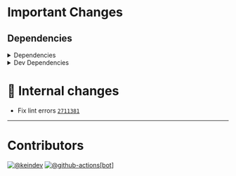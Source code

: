 # Important Changes

## Dependencies

<details>
<summary>Dependencies</summary>

- Changed **[glob](https://www.npmjs.com/package/glob)** from `^10.3.3` to `^10.3.10`
- Bumped **[figures](https://www.npmjs.com/package/figures)** from `^5.0.0` to `^6.0.1`
- Bumped **[package-json-helper](https://www.npmjs.com/package/package-json-helper)** from `^5.0.2` to `^6.0.0`
- Bumped **[stdout-update](https://www.npmjs.com/package/stdout-update)** from `^3.1.1` to `^4.0.0`

</details>

<details>
<summary>Dev Dependencies</summary>

- Changed **[@tagproject/ts-package-shared-config](https://www.npmjs.com/package/@tagproject/ts-package-shared-config)** from `^11.0.1` to `^11.0.4`
- Changed **[@types/parse-github-url](https://www.npmjs.com/package/@types/parse-github-url)** from `^1.0.0` to `^1.0.3`
- Changed **[ts-node](https://www.npmjs.com/package/ts-node)** from `^10.9.1` to `^10.9.2`
- Removed **[@types/glob](https://www.npmjs.com/package/@types/glob)**, with `^8.1.0`

</details>

# :memo: Internal changes

- Fix lint errors [`2711381`](https://github.com/keindev/ghinfo/commit/2711381dcd6367a36d4ab9be73fddd224889fa6c)

---

# Contributors

[![@keindev](https://avatars.githubusercontent.com/u/4527292?v=4&s=40)](https://github.com/keindev) [![@github-actions[bot]](https://avatars.githubusercontent.com/in/15368?v=4&s=40)](https://github.com/github-actions%5Bbot%5D)
